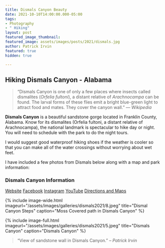 ```yaml
---
title: Dismals Canyon Beauty
date: 2021-10-10T14:00:00.000-05:00
tags:
- Photography
- " Hiking"
layout: post
featured_image_thumbnail: 
featured_image: assets/images/posts/2021/dismals.jpg
author: Patrick Irvin
featured: true
hidden: true

---
```

## Hiking Dismals Canyon - Alabama

<blockquote class="alignleft">“Dismals Canyon is one of only a few places where insects called dismalites (<i>Orfelia fultoni</i>), a distant relative of <i>Arachnocampa</i> can be found. The larval forms of these flies emit a bright blue-green light to attract food and mates. They cover the canyon wall.” <cite>— Wikipedia</cite></blockquote>

**Dismals Canyon** is a beautiful sandstone gorge located in Franklin County, Alabama.  Know for its dismalites (Orfelia fultoni, a distant relative of Arachnocampa), the national landmark is spectacular to hike day or night.  You will need to schedule with the park to do the night tours.

I would suggest good waterproof hiking shoes if the weather is cooler so that you can make all of the water crossings without worrying about wet feet.

I have included a few photos from Dismals below along with a map and park information:

### Dismals Canyon Information

[Website](https://www.dismalscanyon.com/)
[Facebook](https://www.facebook.com/dismalscanyon/)
[Instagram](http://instagram.com/dismalscanyon)
[YouTube](https://www.youtube.com/channel/UCh_tzffMku9waABduTE_G2Q)
[Directions and Maps](https://www.dismalscanyon.com/maps)

{% include image-wide.html imageurl="/assets/images/galleries/dismals2021/8.jpeg" title="Dismal Canyon Steps" caption="Moss Covered path in Dismals Canyon" %}

{% include image-full.html imageurl="/assets/images/galleries/dismals2021/5.jpeg" title="Dismals Canyon" caption="Dismals Canyon" %}

> “View of sandstone wall in Dismals Canyon.” <cite>– Patrick Irvin</cite>